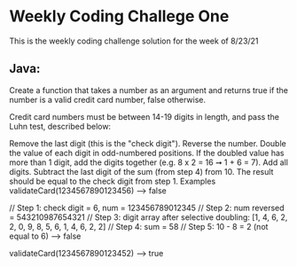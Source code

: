 # Weekly Coding Challege One
This is the weekly coding challenge solution for the week of 8/23/21

## Java:
Create a function that takes a number as an argument and returns true if the number is a valid credit card number, false otherwise.

Credit card numbers must be between 14-19 digits in length, and pass the Luhn test, described below:

Remove the last digit (this is the "check digit").
Reverse the number.
Double the value of each digit in odd-numbered positions. If the doubled value has more than 1 digit, add the digits together (e.g. 8 x 2 = 16 ➞ 1 + 6 = 7).
Add all digits.
Subtract the last digit of the sum (from step 4) from 10. The result should be equal to the check digit from step 1.
Examples
validateCard(1234567890123456) --> false

// Step 1: check digit = 6, num = 123456789012345
// Step 2: num reversed = 543210987654321
// Step 3: digit array after selective doubling: [1, 4, 6, 2, 2, 0, 9, 8, 5, 6, 1, 4, 6, 2, 2]
// Step 4: sum = 58
// Step 5: 10 - 8 = 2 (not equal to 6) --> false

validateCard(1234567890123452) --> true


